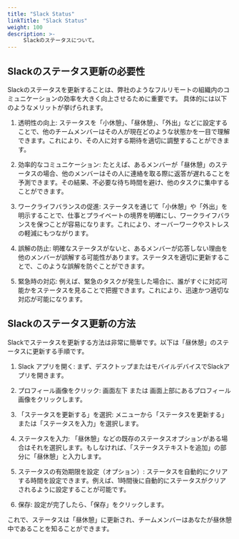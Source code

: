 ```yaml
---
title: "Slack Status"
linkTitle: "Slack Status"
weight: 100
description: >-
     Slackのステータスについて。
---
```


## Slackのステータス更新の必要性

Slackのステータスを更新することは、弊社のようなフルリモートの組織内のコミュニケーションの効率を大きく向上させるために重要です。
具体的には以下のようなメリットが挙げられます。

1. 透明性の向上: ステータスを「小休憩」、「昼休憩」、「外出」などに設定することで、他のチームメンバーはその人が現在どのような状態かを一目で理解できます。これにより、その人に対する期待を適切に調整することができます。

1. 効率的なコミュニケーション: たとえば、あるメンバーが「昼休憩」のステータスの場合、他のメンバーはその人に連絡を取る際に返答が遅れることを予測できます。その結果、不必要な待ち時間を避け、他のタスクに集中することができます。

1. ワークライフバランスの促進: ステータスを通じて「小休憩」や「外出」を明示することで、仕事とプライベートの境界を明確にし、ワークライフバランスを保つことが容易になります。これにより、オーバーワークやストレスの軽減にもつながります。

1. 誤解の防止: 明確なステータスがないと、あるメンバーが応答しない理由を他のメンバーが誤解する可能性があります。ステータスを適切に更新することで、このような誤解を防ぐことができます。

1. 緊急時の対応: 例えば、緊急のタスクが発生した場合に、誰がすぐに対応可能かをステータスを見ることで把握できます。これにより、迅速かつ適切な対応が可能になります。

## Slackのステータス更新の方法

Slackでステータスを更新する方法は非常に簡単です。以下は「昼休憩」のステータスに更新する手順です。

1. Slack アプリを開く: まず、デスクトップまたはモバイルデバイスでSlackアプリを開きます。

1. プロフィール画像をクリック: 画面左下 または 画面上部にあるプロフィール画像をクリックします。

1. 「ステータスを更新する」を選択: メニューから「ステータスを更新する」または「ステータスを入力」を選択します。

1. ステータスを入力: 「昼休憩」などの既存のステータスオプションがある場合はそれを選択します。もしなければ、「ステータステキストを追加」の部分に「昼休憩」と入力します。

1. ステータスの有効期限を設定（オプション）: ステータスを自動的にクリアする時間を設定できます。例えば、1時間後に自動的にステータスがクリアされるように設定することが可能です。

1. 保存: 設定が完了したら、「保存」をクリックします。

これで、ステータスは「昼休憩」に更新され、チームメンバーはあなたが昼休憩中であることを知ることができます。
